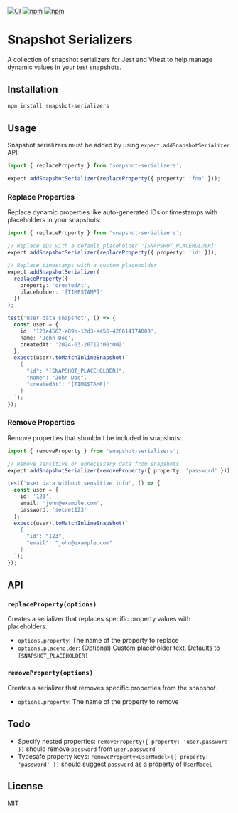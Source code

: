[![CI](https://github.com/zirkelc/snapshot-serializers/actions/workflows/ci.yml/badge.svg)](https://github.com/zirkelc/snapshot-serializers/actions/workflows/ci.yml)
[![npm](https://img.shields.io/npm/v/snapshot-serializers)](https://www.npmjs.com/package/snapshot-serializers)
[![npm](https://img.shields.io/npm/dt/snapshot-serializers)](https://www.npmjs.com/package/snapshot-serializers)

# Snapshot Serializers

A collection of snapshot serializers for Jest and Vitest to help manage dynamic values in your test snapshots.

## Installation

```bash
npm install snapshot-serializers
```

## Usage

Snapshot serializers must be added by using `expect.addSnapshotSerializer` API:

```ts
import { replaceProperty } from 'snapshot-serializers';

expect.addSnapshotSerializer(replaceProperty({ property: 'foo' }));
```

### Replace Properties

Replace dynamic properties like auto-generated IDs or timestamps with placeholders in your snapshots:

```typescript
import { replaceProperty } from 'snapshot-serializers';

// Replace IDs with a default placeholder '[SNAPSHOT_PLACEHOLDER]'
expect.addSnapshotSerializer(replaceProperty({ property: 'id' }));

// Replace timestamps with a custom placeholder
expect.addSnapshotSerializer(
  replaceProperty({
    property: 'createdAt',
    placeholder: '[TIMESTAMP]'
  })
);

test('user data snapshot', () => {
  const user = {
    id: '123e4567-e89b-12d3-a456-426614174000',
    name: 'John Doe',
    createdAt: '2024-03-20T12:00:00Z'
  };
  expect(user).toMatchInlineSnapshot(`
    {
      "id": "[SNAPSHOT_PLACEHOLDER]",
      "name": "John Doe",
      "createdAt": "[TIMESTAMP]"
    }
  `);
});
```

### Remove Properties

Remove properties that shouldn't be included in snapshots:

```typescript
import { removeProperty } from 'snapshot-serializers';

// Remove sensitive or unnecessary data from snapshots
expect.addSnapshotSerializer(removeProperty({ property: 'password' }));

test('user data without sensitive info', () => {
  const user = {
    id: '123',
    email: 'john@example.com',
    password: 'secret123'
  };
  expect(user).toMatchInlineSnapshot(`
    {
      "id": "123",
      "email": "john@example.com"
    }
  `);
});
```

## API

### `replaceProperty(options)`

Creates a serializer that replaces specific property values with placeholders.

- `options.property`: The name of the property to replace
- `options.placeholder`: (Optional) Custom placeholder text. Defaults to `[SNAPSHOT_PLACEHOLDER]`

### `removeProperty(options)`

Creates a serializer that removes specific properties from the snapshot.

- `options.property`: The name of the property to remove

## Todo

- Specify nested properties: `removeProperty({ property: 'user.password' })` should remove `password` from `user.password`
- Typesafe property keys: `removeProperty<UserModel>({ property: 'password' })` should suggest `password` as a property of `UserModel`

## License

MIT
